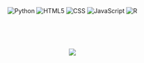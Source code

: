 <div align="center">
  <img alt="Python" src="https://img.shields.io/badge/Python-3776AB.svg?&style=flat-square&logo=Python&logoColor=white"/>
  <img alt="HTML5" src="https://img.shields.io/badge/HTML5-E34F26.svg?&style=flat-square&logo=HTML5&logoColor=white"/>
  <img alt="CSS" src="https://img.shields.io/badge/CSS-1572B6.svg?&style=flat-square&logo=CSS3&logoColor=white"/>
  <img alt="JavaScript" src="https://img.shields.io/badge/JavaScript-F7DF1E.svg?&style=flat-square&logo=JavaScript&logoColor=white"/>
  <img alt="R" src="https://img.shields.io/badge/R-276DC3.svg?&style=flat-square&logo=R&logoColor=white"/>
</div>

<br><br><br>

<div align="center">
  <a href="https://github.com/anuraghazra/github-readme-stats">
    <img align="center" src="https://github-readme-stats.vercel.app/api/top-langs?username=jiva-z&layout=compact&langs_count=10&bg_color=45,C33764,1D2671&title_color=ffffff&text_color=ffffff&hide_border=False" />
  </a>
</div>
